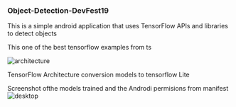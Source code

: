 ### Object-Detection-DevFest19

This is a simple android application that uses TensorFlow APIs and libraries to detect objects

This one of the best tensorflow examples from ts

![architecture](https://user-images.githubusercontent.com/34624703/67760301-1e0de480-fa52-11e9-8e81-8b6645f6a573.png)

TensorFlow Architecture conversion models to tensorflow Lite

Screenshot ofthe models trained and the Androdi permisions from manifest
![desktop](https://user-images.githubusercontent.com/34624703/67760915-4813d680-fa53-11e9-84c2-86cc979a084c.png)


